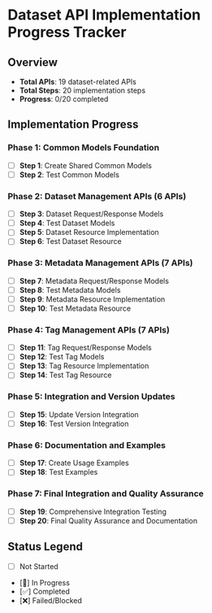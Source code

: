 # Dataset API Implementation Progress Tracker

## Overview
- **Total APIs**: 19 dataset-related APIs
- **Total Steps**: 20 implementation steps
- **Progress**: 0/20 completed

## Implementation Progress

### Phase 1: Common Models Foundation

- [ ] **Step 1**: Create Shared Common Models
- [ ] **Step 2**: Test Common Models

### Phase 2: Dataset Management APIs (6 APIs)

- [ ] **Step 3**: Dataset Request/Response Models
- [ ] **Step 4**: Test Dataset Models
- [ ] **Step 5**: Dataset Resource Implementation
- [ ] **Step 6**: Test Dataset Resource

### Phase 3: Metadata Management APIs (7 APIs)

- [ ] **Step 7**: Metadata Request/Response Models
- [ ] **Step 8**: Test Metadata Models
- [ ] **Step 9**: Metadata Resource Implementation
- [ ] **Step 10**: Test Metadata Resource

### Phase 4: Tag Management APIs (7 APIs)

- [ ] **Step 11**: Tag Request/Response Models
- [ ] **Step 12**: Test Tag Models
- [ ] **Step 13**: Tag Resource Implementation
- [ ] **Step 14**: Test Tag Resource

### Phase 5: Integration and Version Updates

- [ ] **Step 15**: Update Version Integration
- [ ] **Step 16**: Test Version Integration

### Phase 6: Documentation and Examples

- [ ] **Step 17**: Create Usage Examples
- [ ] **Step 18**: Test Examples

### Phase 7: Final Integration and Quality Assurance

- [ ] **Step 19**: Comprehensive Integration Testing
- [ ] **Step 20**: Final Quality Assurance and Documentation

## Status Legend
- [ ] Not Started
- [🔄] In Progress
- [✅] Completed
- [❌] Failed/Blocked
